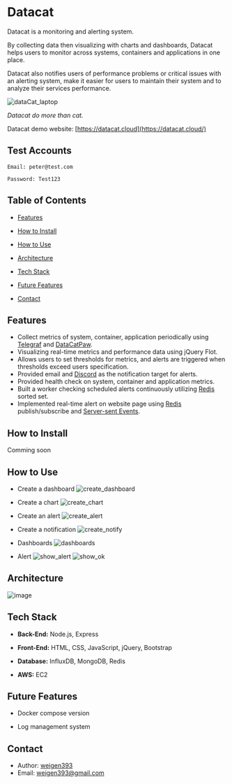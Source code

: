# Datacat

Datacat is a monitoring and alerting system.

By collecting data then visualizing with charts and dashboards,
Datacat helps users to monitor across systems, containers and applications in one place.

Datacat also notifies users of performance problems or critical issues with an alerting system,
make it easier for users to maintain their system and to analyze their services performance.

![dataCat_laptop](https://user-images.githubusercontent.com/104906155/195975604-b83f1484-8507-4090-9afb-1505762e31ae.png)

_Datacat do more than cat._

Datacat demo website: [https://datacat.cloud](https://datacat.cloud/)

## Test Accounts

```
Email: peter@test.com

Password: Test123
```

## Table of Contents

-   [Features](#Features)

-   [How to Install](#How-to-Install)

-   [How to Use](#How-to-Use)

-   [Architecture](#Architecture)

-   [Tech Stack](#Tech-Stack)

-   [Future Features](#Future-Features)

-   [Contact](#Contact)

## Features

-   Collect metrics of system, container, application periodically using [Telegraf](https://www.influxdata.com/time-series-platform/telegraf/) and [DataCatPaw](https://www.npmjs.com/package/@weigen393/datacatpaw).
-   Visualizing real-time metrics and performance data using jQuery Flot.
-   Allows users to set thresholds for metrics, and alerts are triggered when thresholds exceed users specification.
-   Provided email and [Discord](https://support.discord.com/hc/en-us/articles/228383668-Intro-to-Webhooks) as the notification target for alerts.
-   Provided health check on system, container and application metrics.
-   Built a worker checking scheduled alerts continuously utilizing [Redis](https://redis.io/) sorted set.
-   Implemented real-time alert on website page using [Redis](https://redis.io/) publish/subscribe and [Server-sent Events](https://developer.mozilla.org/en-US/docs/Web/API/Server-sent_events/Using_server-sent_events).

## How to Install

Comming soon

## How to Use

-   Create a dashboard
    ![create_dashboard](https://user-images.githubusercontent.com/104906155/196384670-b6dc2661-55db-4570-87ee-d247ec2803df.gif)

-   Create a chart
    ![create_chart](https://user-images.githubusercontent.com/104906155/196384780-69447bc2-b55a-42ce-9a17-a4b2f6db205c.gif)

-   Create an alert
    ![create_alert](https://user-images.githubusercontent.com/104906155/196384882-4664356c-a822-4c61-a18c-6d91deb45414.gif)

-   Create a notification
    ![create_notify](https://user-images.githubusercontent.com/104906155/196384958-fc640dbd-4b4f-4022-ab34-180783e722b9.gif)

-   Dashboards
    ![dashboards](https://user-images.githubusercontent.com/104906155/196385075-01bce12f-d448-43c0-999c-14ced99414de.gif)

-   Alert
    ![show_alert](https://user-images.githubusercontent.com/104906155/196385355-6917a8dc-f6fb-4a9e-8fb2-73050ae9588b.gif)
    ![show_ok](https://user-images.githubusercontent.com/104906155/196385453-9fbaa8dc-e53b-42d1-a4aa-aac511ce5f70.gif)

## Architecture

![image](https://user-images.githubusercontent.com/104906155/195979320-d0313fdd-3721-4940-904c-0b9ea94439e0.png)

## Tech Stack

-   **Back-End:** Node.js, Express

-   **Front-End:** HTML, CSS, JavaScript, jQuery, Bootstrap

-   **Database:** InfluxDB, MongoDB, Redis

-   **AWS:** EC2

## Future Features

-   Docker compose version

-   Log management system

## Contact

-   Author: [weigen393](https://github.com/weigen393)
-   Email: weigen393@gmail.com
